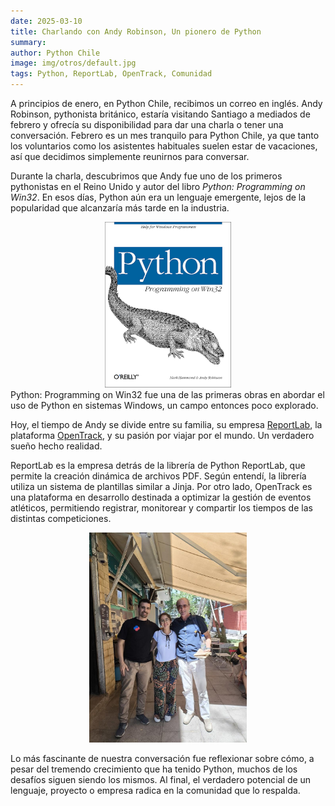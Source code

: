 ```yaml
---
date: 2025-03-10
title: Charlando con Andy Robinson, Un pionero de Python
summary: 
author: Python Chile
image: img/otros/default.jpg
tags: Python, ReportLab, OpenTrack, Comunidad
---
```


A principios de enero, en Python Chile, recibimos un correo en inglés. Andy Robinson, pythonista británico, estaría visitando Santiago a mediados de febrero y ofrecía su disponibilidad para dar una charla o tener una conversación. Febrero es un mes tranquilo para Python Chile, ya que tanto los voluntarios como los asistentes habituales suelen estar de vacaciones, así que decidimos simplemente reunirnos para conversar.  

Durante la charla, descubrimos que Andy fue uno de los primeros pythonistas en el Reino Unido y autor del libro *Python: Programming on Win32*. En esos días, Python aún era un lenguaje emergente, lejos de la popularidad que alcanzaría más tarde en la industria.  

<center><img src="../img/meetup/book-python-programming-on-win32.jpg" width="40%" height="40%" /></center>
Python: Programming on Win32 fue una de las primeras obras en abordar el uso de Python en sistemas Windows, un campo entonces poco explorado.  

Hoy, el tiempo de Andy se divide entre su familia, su empresa [ReportLab](https://www.reportlab.com), la plataforma [OpenTrack](https://opentrack.run/), y su pasión por viajar por el mundo. Un verdadero sueño hecho realidad.  

ReportLab es la empresa detrás de la librería de Python ReportLab, que permite la creación dinámica de archivos PDF. Según entendí, la librería utiliza un sistema de plantillas similar a Jinja. Por otro lado, OpenTrack es una plataforma en desarrollo destinada a optimizar la gestión de eventos atléticos, permitiendo registrar, monitorear y compartir los tiempos de las distintas competiciones.  



<center><img src="../img/meetup/seba-pame-andy.jpg" width="50%" height="50%" /></center>


Lo más fascinante de nuestra conversación fue reflexionar sobre cómo, a pesar del tremendo crecimiento que ha tenido Python, muchos de los desafíos siguen siendo los mismos. Al final, el verdadero potencial de un lenguaje, proyecto o empresa radica en la comunidad que lo respalda.  
